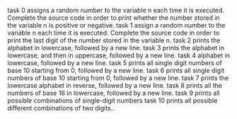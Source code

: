 task 0 assigns a random number to the variable n each time it is executed. Complete the source code in order to print whether the number stored in the variable n is positive or negative.
task 1 assign a random number to the variable n each time it is executed. Complete the source code in order to print the last digit of the number stored in the variable n.
task 2 prints the alphabet in lowercase, followed by a new line.
task 3 prints the alphabet in lowercase, and then in uppercase, followed by a new line.
task 4 alphabet in lowercase, followed by a new line.
task 5 prints all single digit numbers of base 10 starting from 0, followed by a new line.
task 6 prints all single digit numbers of base 10 starting from 0, followed by a new line.
task 7 prints the lowercase alphabet in reverse, followed by a new line.
task 8 prints all the numbers of base 16 in lowercase, followed by a new line.
task 9 prints all possible combinations of single-digit numbers
task 10 prints all possible different combinations of two digits..

